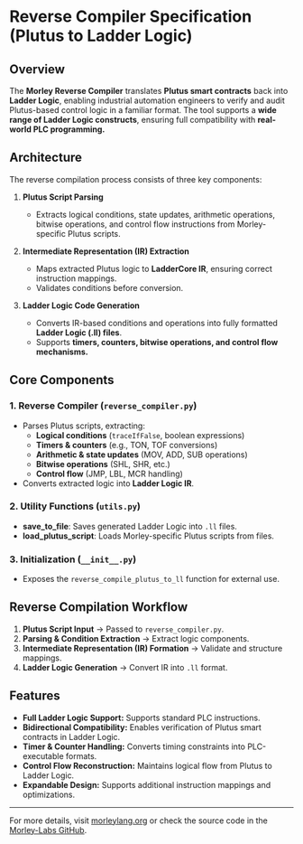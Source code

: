 # Reverse Compiler Specification (Plutus to Ladder Logic)

## Overview
The **Morley Reverse Compiler** translates **Plutus smart contracts** back into **Ladder Logic**, enabling industrial automation engineers to verify and audit Plutus-based control logic in a familiar format. The tool supports a **wide range of Ladder Logic constructs**, ensuring full compatibility with **real-world PLC programming.**

## Architecture
The reverse compilation process consists of three key components:

1. **Plutus Script Parsing**
   - Extracts logical conditions, state updates, arithmetic operations, bitwise operations, and control flow instructions from Morley-specific Plutus scripts.

2. **Intermediate Representation (IR) Extraction**
   - Maps extracted Plutus logic to **LadderCore IR**, ensuring correct instruction mappings.
   - Validates conditions before conversion.

3. **Ladder Logic Code Generation**
   - Converts IR-based conditions and operations into fully formatted **Ladder Logic (.ll) files**.
   - Supports **timers, counters, bitwise operations, and control flow mechanisms.**

## Core Components

### 1. Reverse Compiler (`reverse_compiler.py`)
- Parses Plutus scripts, extracting:
  - **Logical conditions** (`traceIfFalse`, boolean expressions)
  - **Timers & counters** (e.g., TON, TOF conversions)
  - **Arithmetic & state updates** (MOV, ADD, SUB operations)
  - **Bitwise operations** (SHL, SHR, etc.)
  - **Control flow** (JMP, LBL, MCR handling)
- Converts extracted logic into **Ladder Logic IR**.

### 2. Utility Functions (`utils.py`)
- **save_to_file**: Saves generated Ladder Logic into `.ll` files.
- **load_plutus_script**: Loads Morley-specific Plutus scripts from files.

### 3. Initialization (`__init__.py`)
- Exposes the `reverse_compile_plutus_to_ll` function for external use.

## Reverse Compilation Workflow
1. **Plutus Script Input** → Passed to `reverse_compiler.py`.
2. **Parsing & Condition Extraction** → Extract logic components.
3. **Intermediate Representation (IR) Formation** → Validate and structure mappings.
4. **Ladder Logic Generation** → Convert IR into `.ll` format.

## Features
- **Full Ladder Logic Support:** Supports standard PLC instructions.
- **Bidirectional Compatibility:** Enables verification of Plutus smart contracts in Ladder Logic.
- **Timer & Counter Handling:** Converts timing constraints into PLC-executable formats.
- **Control Flow Reconstruction:** Maintains logical flow from Plutus to Ladder Logic.
- **Expandable Design:** Supports additional instruction mappings and optimizations.

---
For more details, visit [morleylang.org](https://morleylang.org/) or check the source code in the [Morley-Labs GitHub](https://github.com/Morley-Labs).

